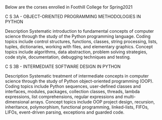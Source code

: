 Below are the corses enrolled in Foothill College for Spring2021

C S 3A - OBJECT-ORIENTED PROGRAMMING METHODOLOGIES IN PYTHON

Description
Systematic introduction to fundamental concepts of computer science through the study of the Python programming language. Coding topics include control structures, functions, classes, string processing, lists, tuples, dictionaries, working with files, and elementary graphics. Concept topics include algorithms, data abstraction, problem solving strategies, code style, documentation, debugging techniques and testing.


C S 3B - INTERMEDIATE SOFTWARE DESIGN IN PYTHON

Description
Systematic treatment of intermediate concepts in computer science through the study of Python object-oriented programming (OOP). Coding topics include Python sequences, user-defined classes and interfaces, modules, packages, collection classes, threads, lambda expressions, list comprehensions, regular expressions and multi-dimensional arrays. Concept topics include OOP project design, recursion, inheritance, polymorphism, functional programming, linked-lists, FIFOs, LIFOs, event-driven parsing, exceptions and guarded code.
